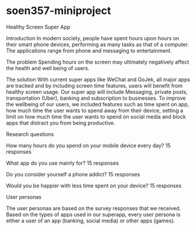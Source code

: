 # soen357-miniproject
Healthy Screen Super App

Introduction
In modern society, people have spent hours upon hours on their smart phone devices, performing as many tasks as that of a computer. The applications range from phone and messaging to entertainment. 

The problem
Spending hours on the screen may ultimately negatively affect the health and well being of users. 

The solution 
With current super apps like WeChat and GoJek, all major apps are tracked and by including screen time features, users will benefit from healthy screen usage. Our super app will include
Messaging, private posts, transportation (Uber), banking and subscription to businesses. To improve the wellbeing of our users, we included features such as time spent on app, how much time the user wants to spend away from their device, setting a limit on how much time the user wants to spend on social media and block apps that distract you from being productive.


Research questions

How many hours do you spend on your mobile device every day?
15 responses

 


















What app do you use mainly for? 
15 responses
 



















Do you consider yourself a phone addict?
15 responses

 

Would you be happier with less time spent on your device?
15 responses

 



 User personas

The user personas are based on the survey responses that we received. Based on the types of apps used in our superapp, every user persona is either a user of an app (banking, social media) or other apps (games). 
 

 

